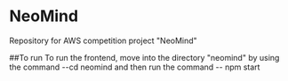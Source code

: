 # NeoMind
Repository for AWS competition project "NeoMind"

##To run
To run the frontend, move into the directory "neomind" by using the command
--cd neomind
and then run the command
-- npm start
